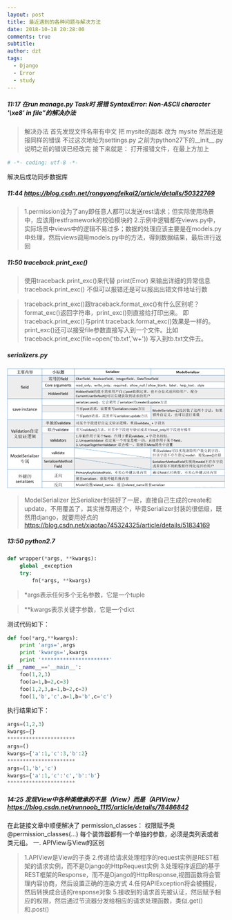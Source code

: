 ```yaml
---
layout: post
title: 最近遇到的各种问题与解决方法
date: 2018-10-18 20:28:00
comments: true
subtitle:  
author: dzt
tags: 
  - Django
  - Error
  - study
---
```



##### 11:17 在run manage.py  Task时  报错 SyntaxError: Non-ASCII character '\xe8' in file”的解决办法

> 解决办法 首先发现文件名带有中文  把 mysite的副本 改为 mysite
> 然后还是报同样的错误 不过这次地址为settings.py 之前为python27下的__init__.py 说明之前的错误已经改完
> 接下来就是：
> 打开报错文件，在最上方加上

```python
# -*- coding: utf-8 -*-
```
解决后成功同步数据库


##### 11:44 <https://blog.csdn.net/rongyongfeikai2/article/details/50322769>

> 1.permission设为了any即任意人都可以发送rest请求；但实际使用场景中，应该用restframework的校验模块的
> 2.示例中逻辑都在views.py中，实际场景中views中的逻辑不易过多；数据的处理应该主要是在models.py中处理，然后views调用models.py中的方法，得到数据结果，最后进行返回



##### 11:50 traceback.print_exc()     

> 使用traceback.print_exc()来代替 print(Error) 来输出详细的异常信息
> traceback.print_exc() 不但可以报错还是可以报出出错文件地址行数



> traceback.print_exc()跟traceback.format_exc()有什么区别呢？
> format_exc()返回字符串，print_exc()则直接给打印出来。
> 即traceback.print_exc()与print traceback.format_exc()效果是一样的。
> print_exc()还可以接受file参数直接写入到一个文件。比如
> traceback.print_exc(file=open('tb.txt','w+'))
> 写入到tb.txt文件去。



##### serializers.py

![](https://raw.githubusercontent.com/yanshigou/yanshigou.github.io/master/img/t/Serializer.png)

> ModelSerializer 比Serializer封装好了一层，直接自己生成的create和update，不用覆盖了，其实推荐用这个，毕竟Serializer封装的很低级，既然用django，就要用好点的  <https://blog.csdn.net/xiaotao745324325/article/details/51834169>



##### 13:50  python2.7
```python
def wrapper(*args, **kwargs):
	global _exception
	try:
		fn(*args, **kwargs)
```


> *args表示任何多个无名参数，它是一个tuple

> **kwargs表示关键字参数，它是一个dict

测试代码如下：

```python
def foo(*arg,**kwargs):
    print 'args=',args
    print 'kwargs=',kwargs
    print '**********************'
if __name__=='__main__':
    foo(1,2,3)
    foo(a=1,b=2,c=3)
    foo(1,2,3,a=1,b=2,c=3)
    foo(1,'b','c',a=1,b='b',c='c')
```

执行结果如下：

```python
args=(1,2,3)
kwargs={}
**********************
args=()
kwargs={'a':1,'c':3,'b':2}
**********************
args=(1,'b','c')
kwargs={'a':1,'c':'c','b':'b'}
**********************
```



##### 14:25 发现View中各种类继承的不是（View）而是（APIView） <https://blog.csdn.net/runnoob_1115/article/details/78486842>

在此链接文章中顺便解决了  permission_classes： 权限赋予类
@permission_classes(…) 每个装饰器都有一个单独的参数，必须是类列表或者类元组。
一. APIView与View的区别

> 1.APIView是View的子类
> 2.传递给请求处理程序的request实例是REST框架的请求实例，而不是Django的HttpRequest实例
> 3.处理程序返回的基于REST框架的Response，而不是Django的HttpResponse,视图函数将会管理内容协商，然后设置正确的渲染方式
> 4.任何APIException将会被捕捉，然后转换成合适的response对象
> 5.接收到的请求首先被认证，然后赋予相应的权限，然后通过节流器分发给相应的请求处理函数，类似.get()和.post()